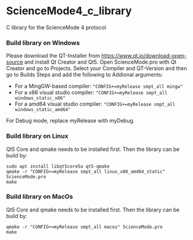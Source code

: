 # ScienceMode4_c_library
C library for the ScienceMode 4 protocol

### Build library on Windows
Please download the QT-Installer from https://www.qt.io/download-open-source and install Qt Creator and Qt5.
Open ScienceMode.pro with Qt Creator and go to Projects. Select your Compiler and QT-Version and then go to Builds Steps and
add the following to Addional arguments:
* For a MingGW-based compiler: `"CONFIG+=myRelease smpt_all mingw"`
* For a x86 visual studio compiler: `"CONFIG+=myRelease smpt_all windows_static_x86"`
* For a amd64 visual studio compiler: `"CONFIG+=myRelease smpt_all windows_static_amd64"`

For Debug mode, replace myRelease with myDebug.

### Build library on Linux
Qt5 Core and qmake needs to be installed first. Then the library can be build by:
```
sudo apt install libqt5core5a qt5-qmake
qmake -r "CONFIG+=myRelease smpt_all linux_x86_amd64_static" ScienceMode.pro
make
```

### Build library on MacOs
Qt5 Core and qmake needs to be installed first. Then the library can be build by:
```
qmake -r "CONFIG+=myRelease smpt_all macos" ScienceMode.pro
make
```
